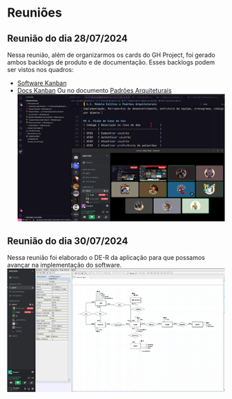 # Reuniões

## Reunião do dia 28/07/2024
Nessa reunião, além de organizarmos os cards do GH Project, foi gerado ambos backlogs de produto e de documentação.
Esses backlogs podem ser vistos nos quadros:
- [Software Kanban](https://github.com/orgs/UnBArqDsw2024-1/projects/12/views/1)
- [Docs Kanban](https://github.com/orgs/UnBArqDsw2024-1/projects/9)
Ou no documento [Padrões Arquiteturais](/ArquiteturaReutilizacao/4.1.PadroesArquiteturais?id=_4-visão-de-caso-de-uso)
![Reunião 28/07/2024](../assets/ata/reuniao-2024-07-28.png)

## Reunião do dia 30/07/2024
Nessa reunião foi elaborado o DE-R da aplicação para que possamos avançar na implementação
do software.
![Reunião 28/07/2024](../assets/ata/reuniao-2024-07-30.png)
